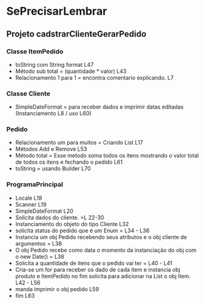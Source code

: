 # SePrecisarLembrar

## Projeto cadstrarClienteGerarPedido

### Classe ItemPedido 

* toString com String.format L47
* Método sub total = (quantidade * valor) L43
* Relacionamento 1 para 1 = encontra comentario explicando. L7

### Classe Cliente

* SimpleDateFormat = para receber dados e imprimir datas editadas (Instanciamento L8 / uso L60)

### Pedido

* Relacionamento um para muitos = Criando List L17
* Métodos Add e Remove L53
* Método total = Esse metodo soma todos os itens mostrando o valor total de todos os itens e fechando o pedido L61
* toString = usando Builder L70

### ProgramaPrincipal

* Locale L18
* Scanner L19
* SimpleDateFormat L20
* Solicita dados do cliente. =L 22-30
* Instanciamento do objeto do tipo Cliente L32
* solicita status do pedido que é um Enum = L34 - L36
* Instancia um obj Pedido recebendo seus atributos e o obj cliente de argumentos = L38
* O obj Pedido recebe como data o momento da instanciação do obj com o new Date() = L38
* Solicita a quantidade de itens que o pedido vai ter = L40 - L41
* Cria-se um for para receber os dado de cada item e instancia obj produto e ItemPedido no fim solicita para adicionar na List o obj Item. L42 - L56
* manda imprimir o obj pedido L59
* fim L63
